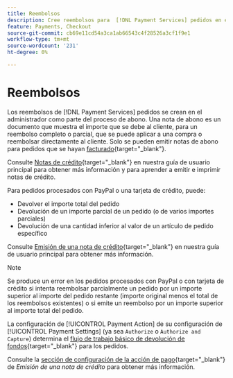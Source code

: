 ```yaml
---
title: Reembolsos
description: Cree reembolsos para  [!DNL Payment Services] pedidos en el administrador como parte del proceso de abono.
feature: Payments, Checkout
source-git-commit: cb69e11cd54a3ca1ab66543c4f28526a3cf1f9e1
workflow-type: tm+mt
source-wordcount: '231'
ht-degree: 0%

---
```


# Reembolsos

Los reembolsos de [!DNL Payment Services] pedidos se crean en el administrador como parte del proceso de abono. Una nota de abono es un documento que muestra el importe que se debe al cliente, para un reembolso completo o parcial, que se puede aplicar a una compra o reembolsar directamente al cliente. Solo se pueden emitir notas de abono para pedidos que se hayan [facturado](https://experienceleague.adobe.com/en/docs/commerce-admin/stores-sales/order-management/invoices#create-an-invoice){target="_blank"}.

Consulte [Notas de crédito](https://experienceleague.adobe.com/en/docs/commerce-admin/stores-sales/order-management/credit-memos/credit-memos){target="_blank"} en nuestra guía de usuario principal para obtener más información y para aprender a emitir e imprimir notas de crédito.

Para pedidos procesados con PayPal o una tarjeta de crédito, puede:

* Devolver el importe total del pedido
* Devolución de un importe parcial de un pedido (o de varios importes parciales)
* Devolución de una cantidad inferior al valor de un artículo de pedido específico

Consulte [Emisión de una nota de crédito](https://experienceleague.adobe.com/en/docs/commerce-admin/stores-sales/order-management/credit-memos/credit-memo-create){target="_blank"} en nuestra guía de usuario principal para obtener más información.

>[!NOTE]
>
>Se produce un error en los pedidos procesados con PayPal o con tarjeta de crédito si intenta reembolsar parcialmente un pedido por un importe superior al importe del pedido restante (importe original menos el total de los reembolsos existentes) o si emite un reembolso por un importe superior al importe total del pedido.

La configuración de [!UICONTROL Payment Action] de su configuración de [!UICONTROL Payment Settings] (ya sea `Authorize` o `Authorize and Capture`) determina el [flujo de trabajo básico de devolución de fondos](https://experienceleague.adobe.com/en/docs/commerce-admin/stores-sales/order-management/credit-memos/credit-memos#refund-workflow){target="_blank"} para los pedidos.

Consulte la [sección de configuración de la acción de pago](https://experienceleague.adobe.com/en/docs/commerce-admin/stores-sales/order-management/credit-memos/credit-memo-create#payment-action-setting){target="_blank"} de _Emisión de una nota de crédito_ para obtener más información.

